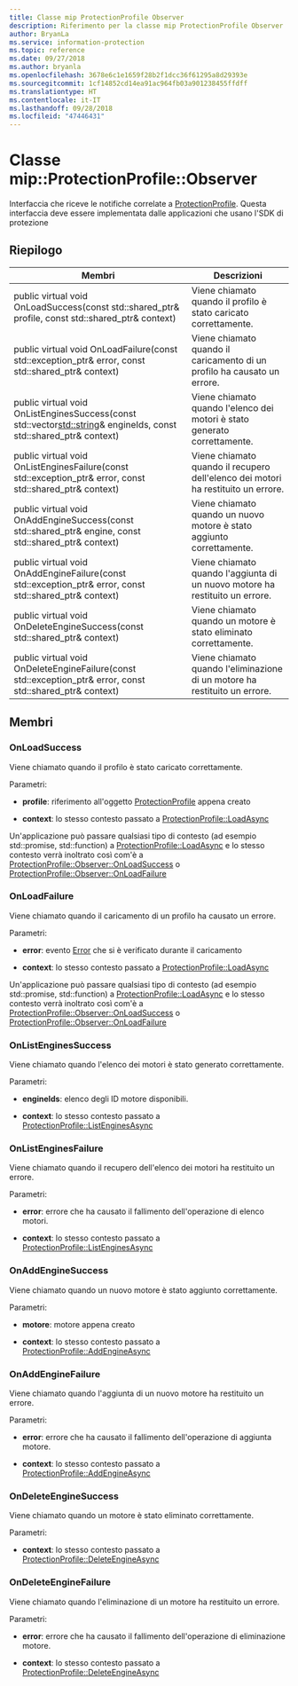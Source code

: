 ```yaml
---
title: Classe mip ProtectionProfile Observer
description: Riferimento per la classe mip ProtectionProfile Observer
author: BryanLa
ms.service: information-protection
ms.topic: reference
ms.date: 09/27/2018
ms.author: bryanla
ms.openlocfilehash: 3678e6c1e1659f28b2f1dcc36f61295a8d29393e
ms.sourcegitcommit: 1cf14852cd14ea91ac964fb03a901238455ffdff
ms.translationtype: HT
ms.contentlocale: it-IT
ms.lasthandoff: 09/28/2018
ms.locfileid: "47446431"
---
```

# <a name="class-mipprotectionprofileobserver"></a>Classe mip::ProtectionProfile::Observer 
Interfaccia che riceve le notifiche correlate a [ProtectionProfile](class_mip_protectionprofile.md).
Questa interfaccia deve essere implementata dalle applicazioni che usano l'SDK di protezione
  
## <a name="summary"></a>Riepilogo
 Membri                        | Descrizioni                                
--------------------------------|---------------------------------------------
public virtual void OnLoadSuccess(const std::shared_ptr<ProtectionProfile>& profile, const std::shared_ptr<void>& context)  |  Viene chiamato quando il profilo è stato caricato correttamente.
public virtual void OnLoadFailure(const std::exception_ptr& error, const std::shared_ptr<void>& context)  |  Viene chiamato quando il caricamento di un profilo ha causato un errore.
public virtual void OnListEnginesSuccess(const std::vector<std::string>& engineIds, const std::shared_ptr<void>& context)  |  Viene chiamato quando l'elenco dei motori è stato generato correttamente.
public virtual void OnListEnginesFailure(const std::exception_ptr& error, const std::shared_ptr<void>& context)  |  Viene chiamato quando il recupero dell'elenco dei motori ha restituito un errore.
public virtual void OnAddEngineSuccess(const std::shared_ptr<ProtectionEngine>& engine, const std::shared_ptr<void>& context)  |  Viene chiamato quando un nuovo motore è stato aggiunto correttamente.
public virtual void OnAddEngineFailure(const std::exception_ptr& error, const std::shared_ptr<void>& context)  |  Viene chiamato quando l'aggiunta di un nuovo motore ha restituito un errore.
public virtual void OnDeleteEngineSuccess(const std::shared_ptr<void>& context)  |  Viene chiamato quando un motore è stato eliminato correttamente.
public virtual void OnDeleteEngineFailure(const std::exception_ptr& error, const std::shared_ptr<void>& context)  |  Viene chiamato quando l'eliminazione di un motore ha restituito un errore.
  
## <a name="members"></a>Membri
  
### <a name="onloadsuccess"></a>OnLoadSuccess
Viene chiamato quando il profilo è stato caricato correttamente.

Parametri:  
* **profile**: riferimento all'oggetto [ProtectionProfile](class_mip_protectionprofile.md) appena creato


* **context**: lo stesso contesto passato a [ProtectionProfile::LoadAsync](class_mip_protectionprofile.md#addengineasync)


Un'applicazione può passare qualsiasi tipo di contesto (ad esempio std::promise, std::function) a [ProtectionProfile::LoadAsync](class_mip_protectionprofile.md#addengineasync) e lo stesso contesto verrà inoltrato così com'è a [ProtectionProfile::Observer::OnLoadSuccess](class_mip_protectionprofile_observer.md#onloadsuccess) o [ProtectionProfile::Observer::OnLoadFailure](class_mip_protectionprofile_observer.md#onloadfailure)
  
### <a name="onloadfailure"></a>OnLoadFailure
Viene chiamato quando il caricamento di un profilo ha causato un errore.

Parametri:  
* **error**: evento [Error](class_mip_error.md) che si è verificato durante il caricamento 


* **context**: lo stesso contesto passato a [ProtectionProfile::LoadAsync](class_mip_protectionprofile.md#addengineasync)


Un'applicazione può passare qualsiasi tipo di contesto (ad esempio std::promise, std::function) a [ProtectionProfile::LoadAsync](class_mip_protectionprofile.md#addengineasync) e lo stesso contesto verrà inoltrato così com'è a [ProtectionProfile::Observer::OnLoadSuccess](class_mip_protectionprofile_observer.md#onloadsuccess) o [ProtectionProfile::Observer::OnLoadFailure](class_mip_protectionprofile_observer.md#onloadfailure)
  
### <a name="onlistenginessuccess"></a>OnListEnginesSuccess
Viene chiamato quando l'elenco dei motori è stato generato correttamente.

Parametri:  
* **engineIds**: elenco degli ID motore disponibili. 


* **context**: lo stesso contesto passato a [ProtectionProfile::ListEnginesAsync](class_mip_protectionprofile.md#listenginesasync)


  
### <a name="onlistenginesfailure"></a>OnListEnginesFailure
Viene chiamato quando il recupero dell'elenco dei motori ha restituito un errore.

Parametri:  
* **error**: errore che ha causato il fallimento dell'operazione di elenco motori. 


* **context**: lo stesso contesto passato a [ProtectionProfile::ListEnginesAsync](class_mip_protectionprofile.md#listenginesasync)


  
### <a name="onaddenginesuccess"></a>OnAddEngineSuccess
Viene chiamato quando un nuovo motore è stato aggiunto correttamente.

Parametri:  
* **motore**: motore appena creato 


* **context**: lo stesso contesto passato a [ProtectionProfile::AddEngineAsync](class_mip_protectionprofile.md#addengineasync)


  
### <a name="onaddenginefailure"></a>OnAddEngineFailure
Viene chiamato quando l'aggiunta di un nuovo motore ha restituito un errore.

Parametri:  
* **error**: errore che ha causato il fallimento dell'operazione di aggiunta motore. 


* **context**: lo stesso contesto passato a [ProtectionProfile::AddEngineAsync](class_mip_protectionprofile.md#addengineasync)


  
### <a name="ondeleteenginesuccess"></a>OnDeleteEngineSuccess
Viene chiamato quando un motore è stato eliminato correttamente.

Parametri:  
* **context**: lo stesso contesto passato a [ProtectionProfile::DeleteEngineAsync](class_mip_protectionprofile.md#deleteengineasync)


  
### <a name="ondeleteenginefailure"></a>OnDeleteEngineFailure
Viene chiamato quando l'eliminazione di un motore ha restituito un errore.

Parametri:  
* **error**: errore che ha causato il fallimento dell'operazione di eliminazione motore. 


* **context**: lo stesso contesto passato a [ProtectionProfile::DeleteEngineAsync](class_mip_protectionprofile.md#deleteengineasync)

